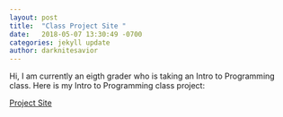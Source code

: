 ```yaml
---
layout: post
title:  "Class Project Site "
date:   2018-05-07 13:30:49 -0700
categories: jekyll update
author: darknitesavior
---
```


Hi, I am currently an eigth grader who is taking an Intro to Programming class. Here is my Intro to Programming class project: 

[Project Site][url]

[url]:/website/
